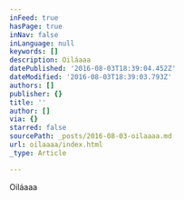 ```yaml
---
inFeed: true
hasPage: true
inNav: false
inLanguage: null
keywords: []
description: Oiláaaa
datePublished: '2016-08-03T18:39:04.452Z'
dateModified: '2016-08-03T18:39:03.793Z'
authors: []
publisher: {}
title: ''
author: []
via: {}
starred: false
sourcePath: _posts/2016-08-03-oilaaaa.md
url: oilaaaa/index.html
_type: Article

---
```

Oiláaaa